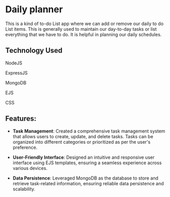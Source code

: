 # Daily planner
This is a kind of to-do List app where we can add or remove our daily to do List items. This is generally used to maintain our day-to-day tasks or list everything that we have to do. It is helpful in planning our daily schedules.  

## Technology Used  
  
  NodeJS  
  
  ExpressJS  
  
  MongoDB  
  
  EJS  

  CSS   
  
  
  ## Features:
* **Task Management**: Created a comprehensive task management system that allows users to create, update, and delete tasks. Tasks can be organized into different categories or prioritized as per the user's preference.  
  
* **User-Friendly Interface**: Designed an intuitive and responsive user interface using EJS templates, ensuring a seamless experience across various devices.  
* **Data Persistence**: Leveraged MongoDB as the database to store and retrieve task-related information, ensuring reliable data persistence and scalability.
